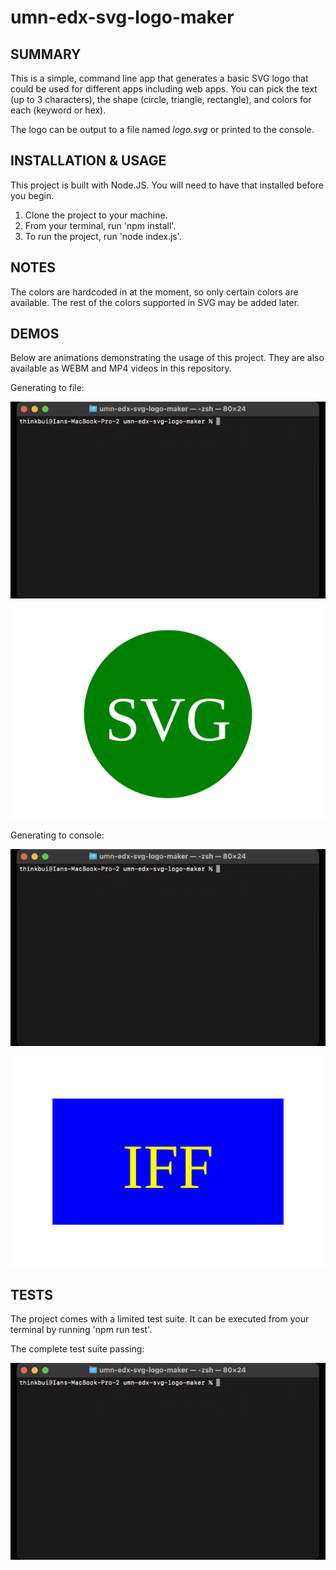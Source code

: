 # umn-edx-svg-logo-maker

## SUMMARY
This is a simple, command line app that generates a basic SVG logo that could be used for different apps including web apps.  You can pick the text (up to 3 characters), the shape (circle, triangle, rectangle), and colors for each (keyword or hex).

The logo can be output to a file named *logo.svg* or printed to the console.

## INSTALLATION & USAGE
This project is built with Node.JS.  You will need to have that installed before you begin.
1. Clone the project to your machine.
2. From your terminal, run 'npm install'.
3. To run the project, run 'node index.js'.

## NOTES
The colors are hardcoded in at the moment, so only certain colors are available.  The rest of the colors supported in SVG may be added later.

## DEMOS
Below are animations demonstrating the usage of this project.  They are also available as WEBM and MP4 videos in this repository.

Generating to file:

![Usage #1](./assets/images/umn-edx-svg-logo-maker-1-1.gif)

![Output #1](./examples/sample1.svg)

Generating to console:

![Usage #2](./assets/images/umn-edx-svg-logo-maker-2-1.gif)

![Output #2](./examples/sample2.svg)

## TESTS
The project comes with a limited test suite.  It can be executed from your terminal by running 'npm run test'.

The complete test suite passing:

![Tests](./assets/images/umn-edx-svg-logo-maker-tests.gif)
